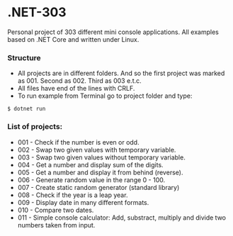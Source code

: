# .NET-303

Personal project of 303 different mini console applications. All examples based on .NET Core and written under Linux. 

### Structure
- All projects are in different folders. And so the first project was marked as 001. Second as 002. Third as 003 e.t.c.
- All files have end of the lines with CRLF.
- To run example from Terminal go to project folder and type:
````
$ dotnet run
````

### List of projects:
- 001 - Check if the number is even or odd.
- 002 - Swap two given values with temporary variable.
- 003 - Swap two given values without temporary variable.
- 004 - Get a number and display sum of the digits.
- 005 - Get a number and display it from behind (reverse).
- 006 - Generate random value in the range 0 - 100.
- 007 - Create static random generator (standard library)
- 008 - Check if the year is a leap year. 
- 009 - Display date in many different formats.
- 010 - Compare two dates.
- 011 - Simple console calculator: Add, substract, multiply and divide two numbers taken from input.

